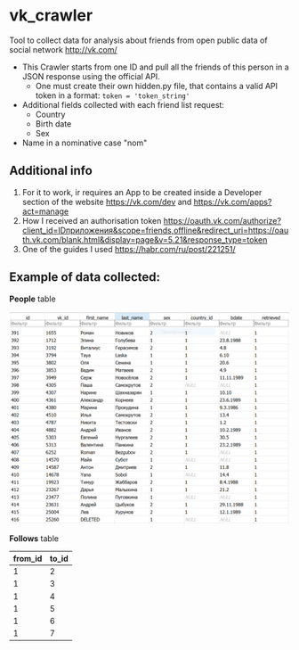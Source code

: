 # vk_crawler
Tool to collect data for analysis about friends from open public data of social network http://vk.com/



* This Crawler starts from one ID and pull all the friends of this person in a JSON response using the official API.
    * One must create their own hidden.py file, that contains a valid API token in a format:
    `token = 'token_string' `
* Additional fields collected with each friend list request:
    * Country
    * Birth date
    * Sex
* Name in a nominative case "nom"
 
## Additional info 
1. For it to work, ir requires an App to be created inside a Developer section of the website https://vk.com/dev and https://vk.com/apps?act=manage
2. How I received an authorisation token  https://oauth.vk.com/authorize?client_id=IDприложения&scope=friends,offline&redirect_uri=https://oauth.vk.com/blank.html&display=page&v=5.21&response_type=token
3. One of the guides I used  https://habr.com/ru/post/221251/

## Example of data collected:
**People** table

![People_table](img/people.PNG)

**Follows** table

from_id | to_id
------------ | -------------
1 | 2
1 | 3
1 | 4
1 | 5
1 | 6
1 | 7
